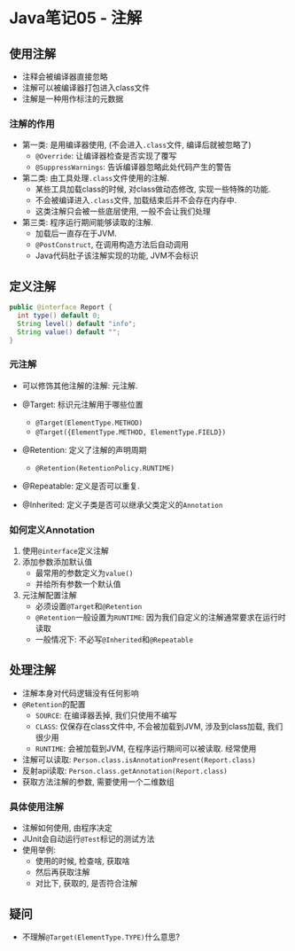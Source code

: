 # Java笔记05 - 注解

## 使用注解

* 注释会被编译器直接忽略
* 注解可以被编译器打包进入class文件
* 注解是一种用作标注的元数据

### 注解的作用

* 第一类: 是用编译器使用, (不会进入`.class`文件, 编译后就被忽略了)
  * `@Override`: 让编译器检查是否实现了覆写
  * `@SuppressWarnings`: 告诉编译器忽略此处代码产生的警告
* 第二类: 由工具处理`.class`文件使用的注解.
  * 某些工具加载class的时候, 对class做动态修改, 实现一些特殊的功能.
  * 不会被编译进入`.class`文件, 加载结束后并不会存在内存中.
  * 这类注解只会被一些底层使用, 一般不会让我们处理
* 第三类: 程序运行期间能够读取的注解.
  * 加载后一直存在于JVM.
  * `@PostConstruct`, 在调用构造方法后自动调用
  * Java代码肚子该注解实现的功能, JVM不会标识

## 定义注解

```java
public @interface Report {
  int type() default 0;
  String level() default "info";
  String value() default "";
}
```

### 元注解

* 可以修饰其他注解的注解: 元注解.

* @Target: 标识元注解用于哪些位置
  * `@Target(ElementType.METHOD)`
  * `@Target({ElementType.METHOD, ElementType.FIELD})`
* @Retention: 定义了注解的声明周期
  * `@Retention(RetentionPolicy.RUNTIME)`
* @Repeatable: 定义是否可以重复.
* @Inherited: 定义子类是否可以继承父类定义的`Annotation`

### 如何定义Annotation

1. 使用`@interface`定义注解
2. 添加参数添加默认值
    * 最常用的参数定义为`value()`
    * 并给所有参数一个默认值
3. 元注解配置注解
    * 必须设置`@Target`和`@Retention`
    * `@Retention`一般设置为`RUNTIME`: 因为我们自定义的注解通常要求在运行时读取
    * 一般情况下: 不必写`@Inherited`和`@Repeatable`

## 处理注解

* 注解本身对代码逻辑没有任何影响
* `@Retention`的配置
  * `SOURCE`: 在编译器丢掉, 我们只使用不编写
  * `CLASS`: 仅保存在class文件中, 不会被加载到JVM, 涉及到class加载, 我们很少用
  * `RUNTIME`: 会被加载到JVM, 在程序运行期间可以被读取. 经常使用
* 注解可以读取: `Person.class.isAnnotationPresent(Report.class)`
* 反射api读取: `Person.class.getAnnotation(Report.class)`
* 获取方法注解的参数, 需要使用一个二维数组

### 具体使用注解

* 注解如何使用, 由程序决定
* JUnit会自动运行`@Test`标记的测试方法
* 使用举例:
  * 使用的时候, 检查啥, 获取啥
  * 然后再获取注解
  * 对比下, 获取的, 是否符合注解

## 疑问

* 不理解`@Target(ElementType.TYPE)`什么意思?
